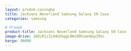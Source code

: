 ```yaml
---
layout: produk-casinghp
title: Jacksons Neverland Samsung Galaxy S9 Case
categories: samsung

# Produk
product-title: Jacksons Neverland Samsung Galaxy S9 Case
image-drive: 16DiR1i3jd4UhGqgLBHi0DhimnQopZ9Sc
harga: 90000
---
```

